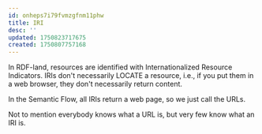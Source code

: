 ```yaml
---
id: onheps7i79fvmzgfnm11phw
title: IRI
desc: ''
updated: 1750823717675
created: 1750807757168
---
```


In RDF-land, resources are identified with Internationalized Resource
Indicators. IRIs don't necessarily LOCATE a resource, i.e., if you put them in a
web browser, they don't necessarily return content.

In the Semantic Flow, all IRIs return a web page, so we just call the URLs.

Not to mention everybody knows what a URL is, but very few know what an IRI is.
